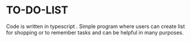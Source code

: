 # TO-DO-LIST
 Code is written in typescript . Simple program where users can create list for shopping or to remember tasks and can be helpful in many purposes.
